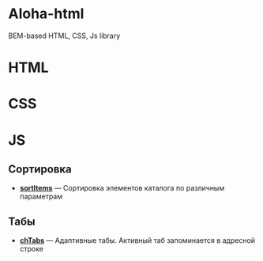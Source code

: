 # Aloha-html
BEM-based HTML, CSS, Js  library


# HTML

# CSS

# JS

## Сортировка
* [**sortItems**](https://github.com/AndreyMyagkov/Aloha-html/tree/master/sort-bar) — Сортировка элементов каталога по различным параметрам

## Табы
* [**chTabs**](https://github.com/AndreyMyagkov/Aloha-html/tree/master/js-tabs) — Адаптивные табы. Активный таб запоминается в адресной строке

